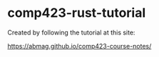 # comp423-rust-tutorial

Created by following the tutorial at this site:

https://abmag.github.io/comp423-course-notes/
